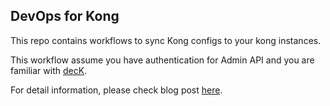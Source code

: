 ## DevOps for Kong

This repo contains workflows to sync Kong configs to your kong instances.

This workflow assume you have authentication for Admin API and you are familiar with [decK](https://github.com/Kong/deck).

For detail information, please check blog post [here](https://tech.aufomm.com/how-to-use-github-action-to-manage-kong-configs-in-ci-cd-pipelines/).